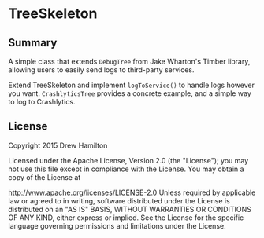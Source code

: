 # TreeSkeleton

## Summary
A simple class that extends `DebugTree` from Jake Wharton's Timber library, allowing users to easily send logs to third-party services.

Extend TreeSkeleton and implement `logToService()` to handle logs however you want. `CrashlyticsTree` provides a concrete example, and a simple way to log to Crashlytics.

## License

Copyright 2015 Drew Hamilton

Licensed under the Apache License, Version 2.0 (the "License"); you may not use this file except in compliance with the License. You may obtain a copy of the License at

http://www.apache.org/licenses/LICENSE-2.0
Unless required by applicable law or agreed to in writing, software distributed under the License is distributed on an "AS IS" BASIS, WITHOUT WARRANTIES OR CONDITIONS OF ANY KIND, either express or implied. See the License for the specific language governing permissions and limitations under the License.

